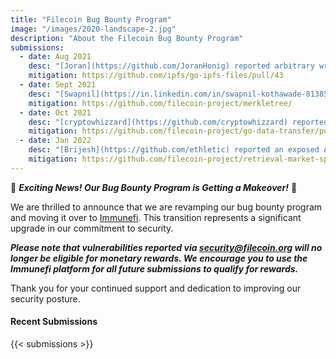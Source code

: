 ```yaml
---
title: "Filecoin Bug Bounty Program"
image: "/images/2020-landscape-2.jpg"
description: "About the Filecoin Bug Bounty Program"
submissions:
  - date: Aug 2021
    desc: "[Joran](https://github.com/JoranHonig) reported arbitrary write vulnerability in go-ipfs."
    mitigation: https://github.com/ipfs/go-ipfs-files/pull/43
  - date: Sept 2021
    desc: "[Swapnil](https://in.linkedin.com/in/swapnil-kothawade-813854a7) reported Access Control Issues in Github Repository."
    mitigation: https://github.com/filecoin-project/merkletree/
  - date: Oct 2021
    desc: "[cryptowhizzard](https://github.com/cryptowhizzard) reported an Denial-Of-Service(DOS) vulnerability in Lotus."
    mitigation: https://github.com/filecoin-project/go-data-transfer/pull/271
  - date: Jan 2022
    desc: "[Brijesh](https://github.com/ethletic) reported an exposed Algolia API key in Github."
    mitigation: https://github.com/filecoin-project/retrieval-market-spec/commit/50387354c55f91d5c6dff5a898a4bebba9b3c434
---
```


🚀 ***Exciting News! Our Bug Bounty Program is Getting a Makeover!*** 🚀

We are thrilled to announce that we are revamping our bug bounty program and moving it over to [Immunefi](https://immunefi.com/bounty/filecoin/). This transition represents a significant upgrade in our commitment to security.

***Please note that vulnerabilities reported via security@filecoin.org will no longer be eligible for monetary rewards. We encourage you to use the Immunefi platform for all future submissions to qualify for rewards.***

Thank you for your continued support and dedication to improving our security posture. 

 <h4 class="has-text-align-center">Recent Submissions</h4>

 {{< submissions >}}